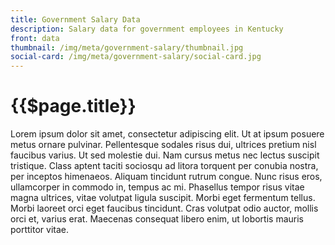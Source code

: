 ```yaml
---
title: Government Salary Data
description: Salary data for government employees in Kentucky
front: data
thumbnail: /img/meta/government-salary/thumbnail.jpg
social-card: /img/meta/government-salary/social-card.jpg
---
```


<div class="responsive-content-block">

# {{$page.title}}
Lorem ipsum dolor sit amet, consectetur adipiscing elit. Ut at ipsum posuere metus ornare pulvinar. Pellentesque sodales risus dui, ultrices pretium nisl faucibus varius. Ut sed molestie dui. Nam cursus metus nec lectus suscipit tristique. Class aptent taciti sociosqu ad litora torquent per conubia nostra, per inceptos himenaeos. Aliquam tincidunt rutrum congue. Nunc risus eros, ullamcorper in commodo in, tempus ac mi. Phasellus tempor risus vitae magna ultrices, vitae volutpat ligula suscipit. Morbi eget fermentum tellus. Morbi laoreet orci eget faucibus tincidunt. Cras volutpat odio auctor, mollis orci et, varius erat. Maecenas consequat libero enim, ut lobortis mauris porttitor vitae.

</div>
